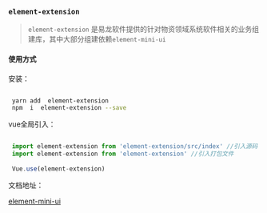 ### `element-extension`  

> `element-extension` 是易龙软件提供的针对物资领域系统软件相关的业务组建库，其中大部分组建依赖`element-mini-ui` 


#### 使用方式

安装：

```bash

 yarn add  element-extension 
 npm  i  element-extension --save

```


vue全局引入：

```js

 import element-extension from 'element-extension/src/index' //引入源码
 import element-extension from 'element-extension' //引入打包文件
 
 Vue.use(element-extension)

```


文档地址：

[element-mini-ui](https://ylsoftworkgroup.github.io/element-extension/#/base)
